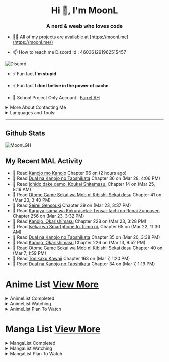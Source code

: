 <h1 align="center">Hi 👋, I'm MoonL</h1>
<h3 align="center">A nerd & weeb who loves code</h3>

- 👨‍💻 All of my projects are available at [https://moonl.me](https://moonl.me/)

- 📫 How to reach me Discord Id : 460361291962515457

![Discord](https://discord.c99.nl/widget/theme-1/460361291962515457.png)

- ⚡ Fun fact **I'm stupid**

- ⚡ Fun fact **I dont belive in the power of cache**

- 🏫 School Project Only Account : [Farrel AH](https://github.com/FarrelAH)
<details>
    <summary>More About Contacting Me</summary>
    <p align="left">
        <a href="https://twitter.com/moonlisgood" target="blank"><img align="center"
                src="https://raw.githubusercontent.com/rahuldkjain/github-profile-readme-generator/master/src/images/icons/Social/twitter.svg"
                alt="moonlisgood" height="30" width="40" /></a>
        <a href="https://fb.com/farrel athaillah" target="blank"><img align="center"
                src="https://raw.githubusercontent.com/rahuldkjain/github-profile-readme-generator/master/src/images/icons/Social/facebook.svg"
                alt="farrel athaillah" height="30" width="40" /></a>
        <a href="https://instagram.com/moonl_ig" target="blank"><img align="center"
                src="https://raw.githubusercontent.com/rahuldkjain/github-profile-readme-generator/master/src/images/icons/Social/instagram.svg"
                alt="moonl_ig" height="30" width="40" /></a>
        <a href="https://discord.gg/MoonL#6995" target="blank"><img align="center"
                src="https://raw.githubusercontent.com/rahuldkjain/github-profile-readme-generator/master/src/images/icons/Social/discord.svg"
                alt="MoonL#6995" height="30" width="40" /></a>
    </p>
</details>

<details>
    <summary align="left">Languages and Tools:</summary>
<p align="left"> <a href="https://angular.io" target="_blank"> <img
            src="https://angular.io/assets/images/logos/angular/angular.svg" alt="angular" width="40" height="40" />
    </a> <a href="https://getbootstrap.com" target="_blank"> <img
            src="https://raw.githubusercontent.com/devicons/devicon/master/icons/bootstrap/bootstrap-plain-wordmark.svg"
            alt="bootstrap" width="40" height="40" /> </a> <a href="https://www.w3schools.com/css/" target="_blank">
        <img src="https://raw.githubusercontent.com/devicons/devicon/master/icons/css3/css3-original-wordmark.svg"
            alt="css3" width="40" height="40" /> </a> <a href="https://www.electronjs.org" target="_blank"> <img
            src="https://raw.githubusercontent.com/devicons/devicon/master/icons/electron/electron-original.svg"
            alt="electron" width="40" height="40" /> </a> <a href="https://expressjs.com" target="_blank"> <img
            src="https://raw.githubusercontent.com/devicons/devicon/master/icons/express/express-original-wordmark.svg"
            alt="express" width="40" height="40" /> </a> <a href="https://heroku.com" target="_blank"> <img
            src="https://www.vectorlogo.zone/logos/heroku/heroku-icon.svg" alt="heroku" width="40" height="40" /> </a>
    <a href="https://www.w3.org/html/" target="_blank"> <img
            src="https://raw.githubusercontent.com/devicons/devicon/master/icons/html5/html5-original-wordmark.svg"
            alt="html5" width="40" height="40" /> </a> <a href="https://www.java.com" target="_blank"> <img
            src="https://raw.githubusercontent.com/devicons/devicon/master/icons/java/java-original.svg" alt="java"
            width="40" height="40" /> </a> <a href="https://developer.mozilla.org/en-US/docs/Web/JavaScript"
        target="_blank"> <img
            src="https://raw.githubusercontent.com/devicons/devicon/master/icons/javascript/javascript-original.svg"
            alt="javascript" width="40" height="40" /> </a> <a href="https://www.mongodb.com/" target="_blank"> <img
            src="https://raw.githubusercontent.com/devicons/devicon/master/icons/mongodb/mongodb-original-wordmark.svg"
            alt="mongodb" width="40" height="40" /> </a> <a href="https://nextjs.org/" target="_blank"> <img
            src="https://cdn.worldvectorlogo.com/logos/nextjs-3.svg" alt="nextjs" width="40" height="40" /> </a> <a
        href="https://nodejs.org" target="_blank"> <img
            src="https://raw.githubusercontent.com/devicons/devicon/master/icons/nodejs/nodejs-original-wordmark.svg"
            alt="nodejs" width="40" height="40" /> </a> <a href="https://www.python.org" target="_blank"> <img
            src="https://raw.githubusercontent.com/devicons/devicon/master/icons/python/python-original.svg"
            alt="python" width="40" height="40" /> </a> <a href="https://reactjs.org/" target="_blank"> <img
            src="https://raw.githubusercontent.com/devicons/devicon/master/icons/react/react-original-wordmark.svg"
            alt="react" width="40" height="40" /> </a> <a href="https://www.typescriptlang.org/" target="_blank"> <img
            src="https://raw.githubusercontent.com/devicons/devicon/master/icons/typescript/typescript-original.svg"
            alt="typescript" width="40" height="40" /> </a> <a href="https://vuejs.org/" target="_blank"> <img
            src="https://raw.githubusercontent.com/devicons/devicon/master/icons/vuejs/vuejs-original-wordmark.svg"
            alt="vuejs" width="40" height="40" /> </a> </p>
  </details>
  <hr>
    <h2>Github Stats</h2>
    <img src="https://github-readme-stats.vercel.app/api?username=moonlgh&show_icons=true" alt="MoonLGH"></a>

<h2> My Recent MAL Activity</h2>
<!-- MAL_ACTIVITY:start -->

- 📖 Read [Kanojo mo Kanojo](https://MyAnimeList.net/manga.php?id=124940) Chapter 96 on (2 hours ago)
- 📖 Read [Dual na Kanojo no Taoshikata](https://MyAnimeList.net/manga.php?id=137003) Chapter 36 on (Mar 28, 4:06 PM)
- 📖 Read [Ichido dake demo, Koukai Shitemasu.](https://MyAnimeList.net/manga.php?id=120716) Chapter 14 on (Mar 25, 8:19 AM)
- 📖 Read [Otome Game Sekai wa Mob ni Kibishii Sekai desu](https://MyAnimeList.net/manga.php?id=116157) Chapter 41 on (Mar 23, 3:40 PM)
- 📖 Read [Seirei Gensouki](https://MyAnimeList.net/manga.php?id=108306) Chapter 39 on (Mar 23, 3:37 PM)
- 📖 Read [Kaguya-sama wa Kokurasetai: Tensai-tachi no Renai Zunousen](https://MyAnimeList.net/manga.php?id=90125) Chapter 256 on (Mar 23, 3:32 PM)
- 📖 Read [Kanojo, Okarishimasu](https://MyAnimeList.net/manga.php?id=108407) Chapter 228 on (Mar 23, 3:28 PM)
- 📖 Read [Isekai wa Smartphone to Tomo ni.](https://MyAnimeList.net/manga.php?id=105645) Chapter 65 on (Mar 22, 11:30 AM)
- 📖 Read [Dual na Kanojo no Taoshikata](https://MyAnimeList.net/manga.php?id=137003) Chapter 35 on (Mar 20, 3:38 PM)
- 📖 Read [Kanojo, Okarishimasu](https://MyAnimeList.net/manga.php?id=108407) Chapter 226 on (Mar 13, 9:52 PM)
- 📖 Read [Otome Game Sekai wa Mob ni Kibishii Sekai desu](https://MyAnimeList.net/manga.php?id=116157) Chapter 40 on (Mar 7, 1:59 PM)
- 📖 Read [Tonikaku Kawaii](https://MyAnimeList.net/manga.php?id=112589) Chapter 163 on (Mar 7, 1:20 PM)
- 📖 Read [Dual na Kanojo no Taoshikata](https://MyAnimeList.net/manga.php?id=137003) Chapter 34 on (Mar 7, 1:19 PM)

<!-- MAL_ACTIVITY:end -->

# Anime List [View More](https://github.com/MoonLGH/MoonLGH/blob/main/Anime.md)
<details>
    <summary align="left">AnimeList Completed</summary>
    <!-- MAL_ANIME_COMPLETED:start -->

<img height="200px" width="150px" title="5-toubun no Hanayome" src="https://cdn.myanimelist.net/images/anime/1819/97947.jpg?s=b20eecd15489b37027fc442e039ab603"> <img height="200px" width="150px" title="5-toubun no Hanayome ∬" src="https://cdn.myanimelist.net/images/anime/1775/109514.jpg?s=8659b1f06c2b4ee7d50d8bf9c433dea8"> <img height="200px" width="150px" title="Adachi to Shimamura" src="https://cdn.myanimelist.net/images/anime/1649/109056.jpg?s=08b15169790bcf7d4313c75d93522bde"> <img height="200px" width="150px" title="Arifureta Shokugyou de Sekai Saikyou" src="https://cdn.myanimelist.net/images/anime/1776/97682.jpg?s=e4083aafc6a198485dc0f40ec0981919"> <img height="200px" width="150px" title="Asagao to Kase-san." src="https://cdn.myanimelist.net/images/anime/1578/94205.jpg?s=45c7fd4ac7d795db7b91ceb34d36e7b5"> <img height="200px" width="150px" title="Bakemonogatari" src="https://cdn.myanimelist.net/images/anime/11/75274.jpg?s=9a41fef3ec70b47cd603d3495dec5735"> <img height="200px" width="150px" title="Blend S" src="https://cdn.myanimelist.net/images/anime/6/88286.jpg?s=433abf38926f5ca3fe58aa29fd7cc093"> <img height="200px" width="150px" title="Boku no Hero Academia" src="https://cdn.myanimelist.net/images/anime/10/78745.jpg?s=844d9959a2cfbc60de12c138ca2837b9"> <img height="200px" width="150px" title="Boku no Hero Academia 2nd Season" src="https://cdn.myanimelist.net/images/anime/12/85221.jpg?s=d65251d6fb3c8aea81b25cafeeea52ee"> <img height="200px" width="150px" title="Busou Shoujo Machiavellianism" src="https://cdn.myanimelist.net/images/anime/3/83995.jpg?s=719693ac8fd0d1f0cf729fc19f461af5"> <img height="200px" width="150px" title="Charlotte" src="https://cdn.myanimelist.net/images/anime/12/74683.jpg?s=b5745538e638a8d9a2ae788c66772f2d"> <img height="200px" width="150px" title="Charlotte: Tsuyoimono-tachi" src="https://cdn.myanimelist.net/images/anime/1709/98068.jpg?s=6ac52285d68e65af64bd39424990e369"> <img height="200px" width="150px" title="Cheat Kusushi no Slow Life: Isekai ni Tsukurou Drugstore" src="https://cdn.myanimelist.net/images/anime/1787/115817.jpg?s=2c686bec62f10f839bdbd406c2f50c15"> <img height="200px" width="150px" title="Citrus" src="https://cdn.myanimelist.net/images/anime/11/89985.jpg?s=7309b487f6a94d813fb479449cc7da95"> <img height="200px" width="150px" title="Date A Bullet: Dead or Bullet" src="https://cdn.myanimelist.net/images/anime/1984/108425.jpg?s=844c73fbac5df509be367baf6fd0cf4b">

<!-- MAL_ANIME_COMPLETED:end -->
</details>

<details>
    <summary align="left">AnimeList Watching</summary>
    <!-- MAL_ANIME_WATCHING:start -->

<img height="200px" width="150px" title="Daitoshokan no Hitsujikai" src="https://cdn.myanimelist.net/images/anime/9/75230.jpg?s=e59a9ec24171adac59da08d853210af6"> <img height="200px" width="150px" title="Genjitsu Shugi Yuusha no Oukoku Saikenki Part 2" src="https://cdn.myanimelist.net/images/anime/1088/120068.jpg?s=33be7d88c82f7b3549428460e48b793f"> <img height="200px" width="150px" title="Shuumatsu no Harem" src="https://cdn.myanimelist.net/images/anime/1491/117296.jpg?s=3ae26ae2d2a8405e061a3628473b97d8"> <img height="200px" width="150px" title="Tensai Ouji no Akaji Kokka Saisei Jutsu" src="https://cdn.myanimelist.net/images/anime/1263/119511.jpg?s=4b043cfe67a7cfa8a48b663946fafe1f">

<!-- MAL_ANIME_WATCHING:end -->
</details>

<details>
    <summary align="left">AnimeList Plan To Watch</summary>
    <!-- MAL_ANIME_PTW:start -->

<img height="200px" width="150px" title="86 Part 2" src="https://cdn.myanimelist.net/images/anime/1321/117508.jpg?s=acffaeec0b998e5bc836b55b2fe73456"> <img height="200px" width="150px" title="Arifureta Shokugyou de Sekai Saikyou 2nd Season" src="https://cdn.myanimelist.net/images/anime/1877/119668.jpg?s=b0a58a0102635e03b419029edf2d51cf"> <img height="200px" width="150px" title="Boku no Hero Academia 5th Season" src="https://cdn.myanimelist.net/images/anime/1911/113611.jpg?s=0dd15fed60fd27b38532a8a43ffdc511"> <img height="200px" width="150px" title="Date A Live IV" src="https://cdn.myanimelist.net/images/anime/1368/121281.jpg?s=188e76237e371d17c9cb9d3ef9b8ffdf"> <img height="200px" width="150px" title="Flip Flappers" src="https://cdn.myanimelist.net/images/anime/4/82292.jpg?s=a1d4bf28189c9f766c6606dbc4ae2ee0"> <img height="200px" width="150px" title="Gridman x Dynazenon" src="https://cdn.myanimelist.net/images/anime/1486/120060.jpg?s=a792239bf1e5ba21da311652a7de314a"> <img height="200px" width="150px" title="Happy Sugar Life" src="https://cdn.myanimelist.net/images/anime/1386/103920.jpg?s=d53c2e5946b9cfcde49db0da890b64bd"> <img height="200px" width="150px" title="Hataraku Maou-sama! 2nd Season" src="https://cdn.myanimelist.net/images/anime/1543/120053.jpg?s=4ece6531d42bc9c11bac641163948490"> <img height="200px" width="150px" title="Hentai Ouji to Warawanai Neko." src="https://cdn.myanimelist.net/images/anime/3/75788.jpg?s=bfec1bcaeca7c8071cefb74d57a77e4a"> <img height="200px" width="150px" title="Isekai Quartet Movie: Another World" src="https://cdn.myanimelist.net/images/anime/1222/122000.jpg?s=d7569371a81fd6dc79c4285db056d7e1"> <img height="200px" width="150px" title="Kaguya-sama wa Kokurasetai: Ultra Romantic" src="https://cdn.myanimelist.net/images/anime/1430/118919.jpg?s=f5f725742e9dc424d277a1c67006a481"> <img height="200px" width="150px" title="Kanojo, Okarishimasu 2nd Season" src="https://cdn.myanimelist.net/images/anime/1427/120522.jpg?s=72f9222c51f72986c7e24adca6abbda4"> <img height="200px" width="150px" title="Karakai Jouzu no Takagi-san 3" src="https://cdn.myanimelist.net/images/anime/1861/120361.jpg?s=b61dcb0ad5880e97987cb7d31e7ba601"> <img height="200px" width="150px" title="Kimetsu no Yaiba" src="https://cdn.myanimelist.net/images/anime/1286/99889.jpg?s=df53be1440a076de57fda204bba4de60"> <img height="200px" width="150px" title="Komi-san wa, Comyushou desu." src="https://cdn.myanimelist.net/images/anime/1899/117237.jpg?s=1ae3e5a7671ca90a21a816e207796484">

<!-- MAL_ANIME_PTW:end -->
</details>

# Manga List [View More](https://github.com/MoonLGH/MoonLGH/blob/main/Manga.md)
<details>
    <summary align="left">MangaList Completed</summary>
    <!-- MAL_MANGA_COMPLETED:start -->

<img height="200px" width="150px" title="Nisekoi" src="https://cdn.myanimelist.net/images/manga/1/181212.jpg?s=2d5ecec49a07bc1f244b16fe531ec1a4"> <img height="200px" width="150px" title="Oya ga Urusai node Kouhai (♀) to Gisou Kekkon Shitemita." src="https://cdn.myanimelist.net/images/manga/1/212825.jpg?s=595da58abf2d80db61b130773335b0db">

<!-- MAL_MANGA_COMPLETED:end -->
</details>

<details>
    <summary align="left">MangaList Watching</summary>
    <!-- MAL_MANGA_READING:start -->

<img height="200px" width="150px" title="Adachi to Shimamura" src="https://cdn.myanimelist.net/images/manga/2/232193.jpg?s=ed81f0833d1edd350701d7c802f56167"> <img height="200px" width="150px" title="Ane Kyun!" src="https://cdn.myanimelist.net/images/manga/1/129425.jpg?s=243a424d09eca066e4cec3d409095f54"> <img height="200px" width="150px" title="Anemone wa Netsu wo Obiru" src="https://cdn.myanimelist.net/images/manga/3/246368.jpg?s=49261be33ea26ecbb30ba605db020a42"> <img height="200px" width="150px" title="Bokutachi wa Benkyou ga Dekinai" src="https://cdn.myanimelist.net/images/manga/3/197080.jpg?s=a6b66b658d1d6a8b786436c671345692"> <img height="200px" width="150px" title="Chichi wa Eiyuu, Haha wa Seirei, Musume no Watashi wa Tenseisha." src="https://cdn.myanimelist.net/images/manga/3/221517.jpg?s=54b38691e4eaef44853f86bb75bf8191"> <img height="200px" width="150px" title="Dual na Kanojo no Taoshikata" src="https://cdn.myanimelist.net/images/manga/3/250747.jpg?s=8012013320e4cf3a21292bb166ae8ea5"> <img height="200px" width="150px" title="Futaba-san Chi no Kyoudai" src="https://cdn.myanimelist.net/images/manga/1/199986.jpg?s=faecf24dc06d1057727ee5b6f7285fb4"> <img height="200px" width="150px" title="Ichido dake demo, Koukai Shitemasu." src="https://cdn.myanimelist.net/images/manga/2/226062.jpg?s=b07cfd32f7fb70fb9f4f2ac20d1c3278"> <img height="200px" width="150px" title="Isekai Harem Monogatari" src="https://cdn.myanimelist.net/images/manga/1/247076.jpg?s=f7552f42f89b0447da6e025a8e536044"> <img height="200px" width="150px" title="Isekai wa Smartphone to Tomo ni." src="https://cdn.myanimelist.net/images/manga/3/175220.jpg?s=a42dec4a85ac7e0f59d3b3297d36ea54"> <img height="200px" width="150px" title="Isekai wa Smartphone to Tomo ni." src="https://cdn.myanimelist.net/images/manga/2/197687.jpg?s=0781d5e335e72d9d03ede635d9df2ee5"> <img height="200px" width="150px" title="Kaguya-sama wa Kokurasetai: Tensai-tachi no Renai Zunousen" src="https://cdn.myanimelist.net/images/manga/3/188896.jpg?s=a2844cb4d66895f66a46a15ac776d0de"> <img height="200px" width="150px" title="Kakkou no Iinazuke" src="https://cdn.myanimelist.net/images/manga/5/233993.jpg?s=1098114b6b13fd8d863bc8e7089f87d4"> <img height="200px" width="150px" title="Kanojo mo Kanojo" src="https://cdn.myanimelist.net/images/manga/1/231307.jpg?s=005cf27d6c467704b22cad5f612becea"> <img height="200px" width="150px" title="Kanojo, Okarishimasu" src="https://cdn.myanimelist.net/images/manga/3/201707.jpg?s=b2dded6559b779cfdb204f7ce7cef345">

<!-- MAL_MANGA_READING:end -->
</details>

<details>
    <summary align="left">MangaList Plan To Watch</summary>
    <!-- MAL_MANGA_PTR:start -->

<img height="200px" width="150px" title="Blend S" src="https://cdn.myanimelist.net/images/manga/2/149976.jpg?s=a25f443dc164243e5c8b2ac4ef2e3ed5"> <img height="200px" width="150px" title="Gakkou no Sensei" src="https://cdn.myanimelist.net/images/manga/5/62185.jpg?s=589d41c822a1df370ecaa87645b29781"> <img height="200px" width="150px" title="Kase-san Series" src="https://cdn.myanimelist.net/images/manga/1/215181.jpg?s=0ceb70ff9260246a1192fe3b2ca7e508"> <img height="200px" width="150px" title="SQ: Begin W/Your Name!" src="https://cdn.myanimelist.net/images/manga/3/165495.jpg?s=7208ce6c071e744fd0748de1d945ad78"> <img height="200px" width="150px" title="Watashi ni Tenshi ga Maiorita!" src="https://cdn.myanimelist.net/images/manga/1/196509.jpg?s=73d146154f595cde8157ee99aa294c5d">

<!-- MAL_MANGA_PTR:end -->
</details>

